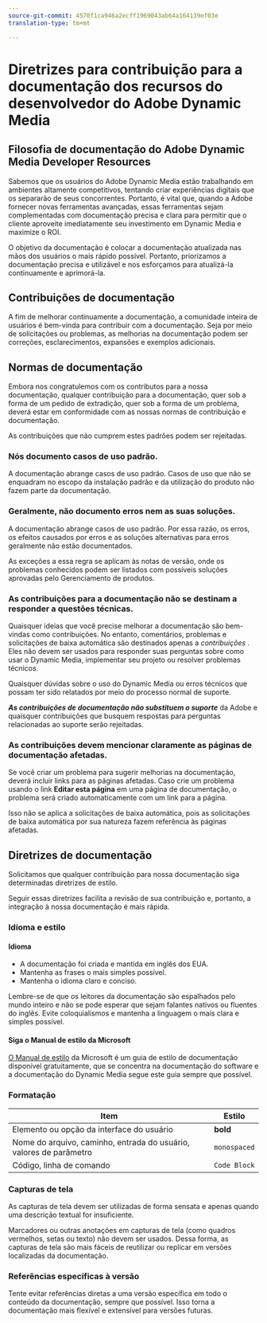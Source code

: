 ```yaml
---
source-git-commit: 4570f1ca946a2ecff1969043ab64a164139ef03e
translation-type: tm+mt

---
```

# Diretrizes para contribuição para a documentação dos recursos do desenvolvedor do Adobe Dynamic Media

## Filosofia de documentação do Adobe Dynamic Media Developer Resources

Sabemos que os usuários do Adobe Dynamic Media estão trabalhando em ambientes altamente competitivos, tentando criar experiências digitais que os separarão de seus concorrentes. Portanto, é vital que, quando a Adobe fornecer novas ferramentas avançadas, essas ferramentas sejam complementadas com documentação precisa e clara para permitir que o cliente aproveite imediatamente seu investimento em Dynamic Media e maximize o ROI.

O objetivo da documentação é colocar a documentação atualizada nas mãos dos usuários o mais rápido possível. Portanto, priorizamos a documentação precisa e utilizável e nos esforçamos para atualizá-la continuamente e aprimorá-la.

## Contribuições de documentação

A fim de melhorar continuamente a documentação, a comunidade inteira de usuários é bem-vinda para contribuir com a documentação. Seja por meio de solicitações ou problemas, as melhorias na documentação podem ser correções, esclarecimentos, expansões e exemplos adicionais.

## Normas de documentação

Embora nos congratulemos com os contributos para a nossa documentação, qualquer contribuição para a documentação, quer sob a forma de um pedido de extradição, quer sob a forma de um problema, deverá estar em conformidade com as nossas normas de contribuição e documentação.

As contribuições que não cumprem estes padrões podem ser rejeitadas.

### Nós documento casos de uso padrão.

A documentação abrange casos de uso padrão. Casos de uso que não se enquadram no escopo da instalação padrão e da utilização do produto não fazem parte da documentação.

### Geralmente, não documento erros nem as suas soluções.

A documentação abrange casos de uso padrão. Por essa razão, os erros, os efeitos causados por erros e as soluções alternativas para erros geralmente não estão documentados.

As exceções a essa regra se aplicam às notas de versão, onde os problemas conhecidos podem ser listados com possíveis soluções aprovadas pelo Gerenciamento de produtos.

### As contribuições para a documentação não se destinam a responder a questões técnicas.

Quaisquer ideias que você precise melhorar a documentação são bem-vindas como contribuições. No entanto, comentários, problemas e solicitações de baixa automática são destinados apenas a *contribuições* . Eles não devem ser usados para responder suas perguntas sobre como usar o Dynamic Media, implementar seu projeto ou resolver problemas técnicos.

Quaisquer dúvidas sobre o uso do Dynamic Media ou erros técnicos que possam ter sido relatados por meio do processo normal de suporte.

***As contribuições de documentação não substituem o suporte*** da Adobe e quaisquer contribuições que busquem respostas para perguntas relacionadas ao suporte serão rejeitadas.

### As contribuições devem mencionar claramente as páginas de documentação afetadas.

Se você criar um problema para sugerir melhorias na documentação, deverá incluir links para as páginas afetadas. Caso crie um problema usando o link **Editar esta página** em uma página de documentação, o problema será criado automaticamente com um link para a página.

Isso não se aplica a solicitações de baixa automática, pois as solicitações de baixa automática por sua natureza fazem referência às páginas afetadas.

## Diretrizes de documentação

Solicitamos que qualquer contribuição para nossa documentação siga determinadas diretrizes de estilo.

Seguir essas diretrizes facilita a revisão de sua contribuição e, portanto, a integração à nossa documentação é mais rápida.

### Idioma e estilo

#### Idioma

* A documentação foi criada e mantida em inglês dos EUA.
* Mantenha as frases o mais simples possível.
* Mantenha o idioma claro e conciso.

Lembre-se de que os leitores da documentação são espalhados pelo mundo inteiro e não se pode esperar que sejam falantes nativos ou fluentes do inglês. Evite coloquialismos e mantenha a linguagem o mais clara e simples possível.

#### Siga o Manual de estilo da Microsoft

[O Manual de estilo](https://docs.microsoft.com/en-us/style-guide/welcome/) da Microsoft é um guia de estilo de documentação disponível gratuitamente, que se concentra na documentação do software e a documentação do Dynamic Media segue este guia sempre que possível.

### Formatação

| Item | Estilo |
|---|---|
| Elemento ou opção da interface do usuário | **bold** |
| Nome do arquivo, caminho, entrada do usuário, valores de parâmetro | `monospaced` |
| Código, linha de comando | ```Code Block``` |

### Capturas de tela

As capturas de tela devem ser utilizadas de forma sensata e apenas quando uma descrição textual for insuficiente.

Marcadores ou outras anotações em capturas de tela (como quadros vermelhos, setas ou texto) não devem ser usados. Dessa forma, as capturas de tela são mais fáceis de reutilizar ou replicar em versões localizadas da documentação.

### Referências específicas à versão

Tente evitar referências diretas a uma versão específica em todo o conteúdo da documentação, sempre que possível. Isso torna a documentação mais flexível e extensível para versões futuras.